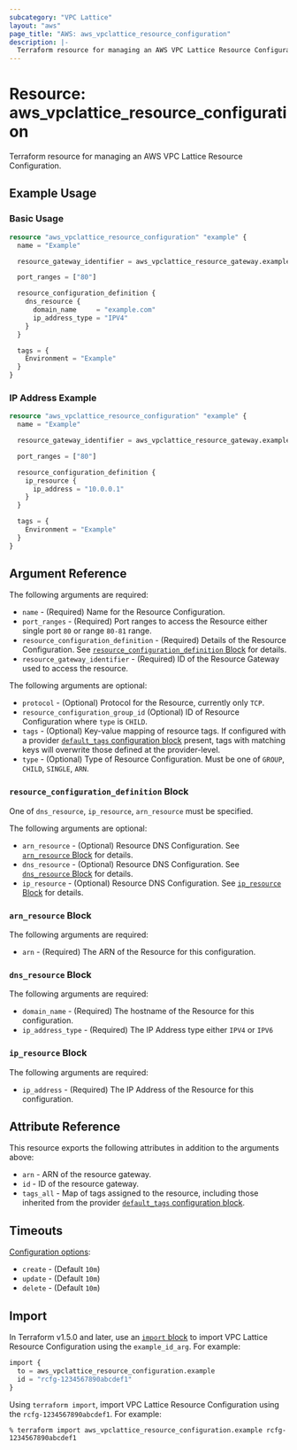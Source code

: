 ```yaml
---
subcategory: "VPC Lattice"
layout: "aws"
page_title: "AWS: aws_vpclattice_resource_configuration"
description: |-
  Terraform resource for managing an AWS VPC Lattice Resource Configuration.
---
```

# Resource: aws_vpclattice_resource_configuration

Terraform resource for managing an AWS VPC Lattice Resource Configuration.

## Example Usage

### Basic Usage

```terraform
resource "aws_vpclattice_resource_configuration" "example" {
  name = "Example"

  resource_gateway_identifier = aws_vpclattice_resource_gateway.example.id

  port_ranges = ["80"]

  resource_configuration_definition {
    dns_resource {
      domain_name     = "example.com"
      ip_address_type = "IPV4"
    }
  }

  tags = {
    Environment = "Example"
  }
}
```

### IP Address Example

```terraform
resource "aws_vpclattice_resource_configuration" "example" {
  name = "Example"

  resource_gateway_identifier = aws_vpclattice_resource_gateway.example.id

  port_ranges = ["80"]

  resource_configuration_definition {
    ip_resource {
      ip_address = "10.0.0.1"
    }
  }

  tags = {
    Environment = "Example"
  }
}

```

## Argument Reference

The following arguments are required:

* `name` - (Required) Name for the Resource Configuration.
* `port_ranges` - (Required) Port ranges to access the Resource either single port `80` or range `80-81` range.
* `resource_configuration_definition` - (Required) Details of the Resource Configuration. See [`resource_configuration_definition` Block](#resource_configuration_definition-block) for details.
* `resource_gateway_identifier` - (Required) ID of the Resource Gateway used to access the resource.

The following arguments are optional:

* `protocol` - (Optional) Protocol for the Resource, currently only `TCP`.
* `resource_configuration_group_id` (Optional) ID of Resource Configuration where `type` is `CHILD`.
* `tags` - (Optional) Key-value mapping of resource tags. If configured with a provider [`default_tags` configuration block](/docs/providers/aws/index.html#default_tags-configuration-block) present, tags with matching keys will overwrite those defined at the provider-level.
* `type` - (Optional) Type of Resource Configuration. Must be one of `GROUP`, `CHILD`, `SINGLE`, `ARN`.

### `resource_configuration_definition` Block

One of `dns_resource`, `ip_resource`, `arn_resource` must be specified.

The following arguments are optional:

* `arn_resource` - (Optional) Resource DNS Configuration. See [`arn_resource` Block](#arn_resource-block) for details.
* `dns_resource` - (Optional) Resource DNS Configuration. See [`dns_resource` Block](#dns_resource-block) for details.
* `ip_resource` - (Optional) Resource DNS Configuration. See [`ip_resource` Block](#ip_resource-block) for details.

### `arn_resource` Block

The following arguments are required:

* `arn` - (Required) The ARN of the Resource for this configuration.

### `dns_resource` Block

The following arguments are required:

* `domain_name` - (Required) The hostname of the Resource for this configuration.
* `ip_address_type` - (Required) The IP Address type either `IPV4` or `IPV6`

### `ip_resource` Block

The following arguments are required:

* `ip_address` - (Required) The IP Address of the Resource for this configuration.

## Attribute Reference

This resource exports the following attributes in addition to the arguments above:

* `arn` - ARN of the resource gateway.
* `id` - ID of the resource gateway.
* `tags_all` - Map of tags assigned to the resource, including those inherited from the provider [`default_tags` configuration block](/docs/providers/aws/index.html#default_tags-configuration-block).

## Timeouts

[Configuration options](https://developer.hashicorp.com/terraform/language/resources/syntax#operation-timeouts):

* `create` - (Default `10m`)
* `update` - (Default `10m`)
* `delete` - (Default `10m`)

## Import

In Terraform v1.5.0 and later, use an [`import` block](https://developer.hashicorp.com/terraform/language/import) to import VPC Lattice Resource Configuration using the `example_id_arg`. For example:

```terraform
import {
  to = aws_vpclattice_resource_configuration.example
  id = "rcfg-1234567890abcdef1"
}
```

Using `terraform import`, import VPC Lattice Resource Configuration using the `rcfg-1234567890abcdef1`. For example:

```console
% terraform import aws_vpclattice_resource_configuration.example rcfg-1234567890abcdef1
```
